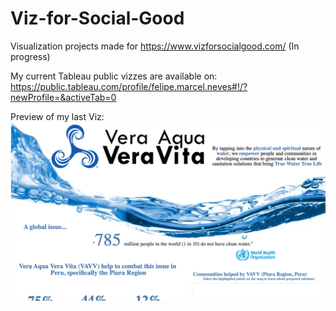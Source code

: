 # Viz-for-Social-Good
Visualization projects made for https://www.vizforsocialgood.com/
(In progress)

My current Tableau public vizzes are available on:  https://public.tableau.com/profile/felipe.marcel.neves#!/?newProfile=&activeTab=0

Preview of my last Viz:
![](https://raw.githubusercontent.com/fmarcelneves/Viz-for-Social-Good/main/VAVV_Preview.png)
